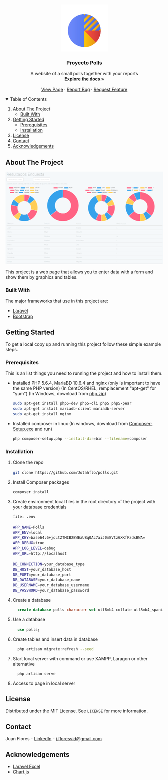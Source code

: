 <!-- PROJECT LOGO -->
<br />
<p align="center">
  <a href="https://github.com/Jotahflo/polls">
    <img src="resources/assets/chart.png" alt="Logo" width="150" height="150">
  </a>

  <h3 align="center">Proyecto Polls</h3>

  <p align="center">
    A website of a small polls together with your reports
    <br /> 
    <a href="https://github.com/Jotahflo/polls"><strong>Explore the docs »</strong></a>
    <br />
    <br />
    <a href="https://Jotahflo.github.io/polls">View Page</a>
    ·
    <a href="https://github.com/Jotahflo/polls/issues">Report Bug</a>
    ·
    <a href="https://github.com/Jotahflo/polls/issues">Request Feature</a>
  </p>
</p>

<!-- TABLE OF CONTENTS -->
<details open="open">
  <summary>Table of Contents</summary>
  <ol>
    <li>
      <a href="#about-the-project">About The Project</a>
      <ul>
        <li><a href="#built-with">Built With</a></li>
      </ul>
    </li>
    <li>
      <a href="#getting-started">Getting Started</a>
      <ul>
        <li><a href="#prerequisites">Prerequisites</a></li>
        <li><a href="#installation">Installation</a></li>
      </ul>
    </li>
    <li><a href="#license">License</a></li>
    <li><a href="#contact">Contact</a></li>
    <li><a href="#acknowledgements">Acknowledgements</a></li>
  </ol>
</details>

<!-- ABOUT THE PROJECT -->

## About The Project

[![Product Name Screen Shot][product-screenshot]](https://Jfloresvid.github.io/portfolio)

This project is a web page that allows you to enter data with a form and show them by graphics and tables.

### Built With

The major frameworks that use in this project are:

- [Laravel](https://laravel.com/)
- [Bootstrap](https://getbootstrap.com/)

<!-- GETTING STARTED -->

## Getting Started

To get a local copy up and running this project follow these simple example steps.

### Prerequisites

This is an list things you need to running the project and how to install them.

- Installed PHP 5.6.4, MariaBD 10.6.4 and nginx (only is important to have the same PHP version) (In CentOS/RHEL, remplacement "apt-get" for "yum") (In Windows, download from [php.zip](https://windows.php.net/downloads/releases/archives/php-5.6.9-Win32-VC11-x64.zip))

  ```sh
  sudo apt-get install php5-dev php5-cli php5 php5-pear
  sudo apt-get install mariadb-client mariadb-server
  sudo apt-get install nginx
  ```

- Installed composer in linux (In windows, download from [Composer-Setup.exe](https://getcomposer.org/Composer-Setup.exe) and run)

  ```sh
  php composer-setup.php --install-dir=bin --filename=composer
  ```

### Installation

1.  Clone the repo
    ```sh
    git clone https://github.com/Jotahflo/polls.git
    ```
2.  Install Composer packages

    ```sh
    composer install
    ```

3.  Create environment local files in the root directory of the project with your database credentials

    ```sh
    file: .env

    APP_NAME=Polls
    APP_ENV=local
    APP_KEY=base64:6+jqLtZTMIB2BWEaUBq0Ac7aiJ0mEVtzGXKfFzdsBWA=
    APP_DEBUG=true
    APP_LOG_LEVEL=debug
    APP_URL=http://localhost

    DB_CONNECTION=your_database_type
    DB_HOST=your_database_host
    DB_PORT=your_database_port
    DB_DATABASE=your_database_name
    DB_USERNAME=your_database_username
    DB_PASSWORD=your_database_password
    ```

4)  Create a database

    ```sql
      create database polls character set utf8mb4 collate utf8mb4_spanish_ci;
    ```

5)  Use a database

    ```sql
      use polls;
    ```

6)  Create tables and insert data in database

    ```sh
      php artisan migrate:refresh --seed
    ```

7)  Start local server with command or use XAMPP, Laragon or other alternative

    ```sh
      php artisan serve
    ```

8)  Access to page in local server

<!-- LICENSE -->

## License

Distributed under the MIT License. See `LICENSE` for more information.

<!-- CONTACT -->

## Contact

Juan Flores - [LinkedIn](https://www.linkedin.com/in/jfloresvid) - j.floresvid@gmail.com

<!-- ACKNOWLEDGEMENTS -->

## Acknowledgements

- [Laravel Excel](https://laravel-excel.com/)
- [Chart.js](https://www.chartjs.org/)

[product-screenshot]: resources/assets/preview.png
